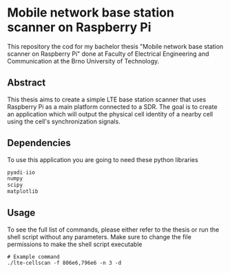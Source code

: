 # Mobile network base station scanner on Raspberry Pi

This repository the cod for my bachelor thesis "Mobile network base station scanner on Raspberry Pi" done at Faculty of Electrical Engineering and Communication at the Brno University of Technology.

## Abstract

This thesis aims to create a simple LTE base station scanner that uses Raspberry Pi as a main platform connected to a SDR. The goal is to create an application which will output the physical cell identity of a nearby cell using the cell's synchronization signals.

## Dependencies

To use this application you are going to need these python libraries

``` python
pyadi-iio
numpy
scipy
matplotlib
```

## Usage

To see the full list of commands, please either refer to the thesis or run the shell script without any parameters. Make sure to change the file permissions to make the shell script executable

``` shell
# Example command
./lte-cellscan -f 806e6,796e6 -n 3 -d
```
